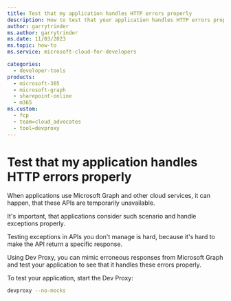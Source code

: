 ```yaml
---
title: Test that my application handles HTTP errors properly
description: How to test that your application handles HTTP errors properly
author: garrytrinder
ms.author: garrytrinder
ms.date: 11/03/2023
ms.topic: how-to
ms.service: microsoft-cloud-for-developers

categories:
  - developer-tools
products:
  - microsoft-365
  - microsoft-graph
  - sharepoint-online
  - m365
ms.custom:
  - fcp
  - team=cloud_advocates
  - tool=devproxy
---
```


# Test that my application handles HTTP errors properly

When applications use Microsoft Graph and other cloud services, it can happen, that these APIs are temporarily unavailable.

It's important, that applications consider such scenario and handle exceptions properly.

Testing exceptions in APIs you don't manage is hard, because it's hard to make the API return a specific response.

Using Dev Proxy, you can mimic erroneous responses from Microsoft Graph and test your application to see that it handles these errors properly.

To test your application, start the Dev Proxy:

```sh
devproxy --no-mocks
```
